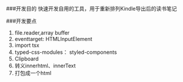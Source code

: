 ###开发目的
 快速开发自用的工具，用于重新排列Kindle导出后的读书笔记

###开发要点
1. file.reader,array buffer
2. eventtarget: HTMLInputElement
3. import tsx
4. typed-css-modules： styled-components
5. Clipboard
6. 转义innerhtml、innerText
7. 打包成一个html
